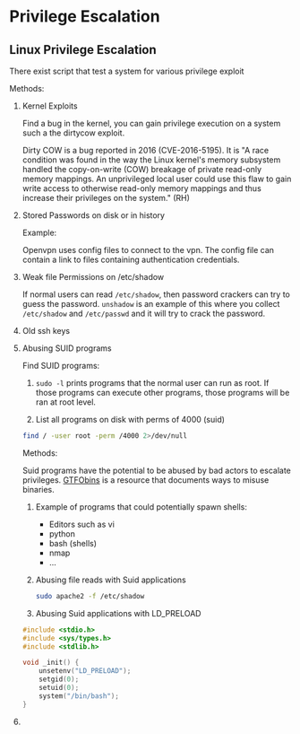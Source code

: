 # Privilege Escalation

## Linux Privilege Escalation

There exist script that test a system for various privilege exploit

Methods:

1. Kernel Exploits 

    Find a bug in the kernel, you can gain privilege execution on a system such a the dirtycow exploit.

    Dirty COW is a bug reported in 2016 (CVE-2016-5195). It is "A race condition was found in the way the Linux kernel's memory subsystem handled the copy-on-write (COW) breakage of private read-only memory mappings. An unprivileged local user could use this flaw to gain write access to otherwise read-only memory mappings and thus increase their privileges on the system." (RH)

1. Stored Passwords on disk or in history

    Example:
    
    Openvpn uses config files to connect to the vpn. The config file can contain a link to files containing authentication credentials. 

1. Weak file Permissions on /etc/shadow

    If normal users can read `/etc/shadow`, then password crackers can try to guess the password. `unshadow` is an example of this where you collect `/etc/shadow` and `/etc/passwd` and it will try to crack the password. 

1. Old ssh keys

1. Abusing SUID programs

    Find SUID programs: 

    1. `sudo -l` prints programs that the normal user can run as root. If those programs can execute other programs, those programs will be ran at root level.

    1. List all programs on disk with perms of 4000 (suid)

    ```bash
    find / -user root -perm /4000 2>/dev/null
    ```

    Methods:

    Suid programs have the potential to be abused by bad actors to escalate privileges. [GTFObins](https://gtfobins.github.io) is a resource that documents ways to misuse binaries.
    
    1. Example of programs that could potentially spawn shells:
        - Editors such as vi
        - python
        - bash (shells)
        - nmap
        - ...

    1. Abusing file reads with Suid applications

        ```bash
        sudo apache2 -f /etc/shadow
        ```

    1. Abusing Suid applications with LD_PRELOAD

    ```c
    #include <stdio.h>
    #include <sys/types.h>
    #include <stdlib.h>

    void _init() {
        unsetenv("LD_PRELOAD");
        setgid(0);
        setuid(0);
        system("/bin/bash");
    }
    ```



1.  